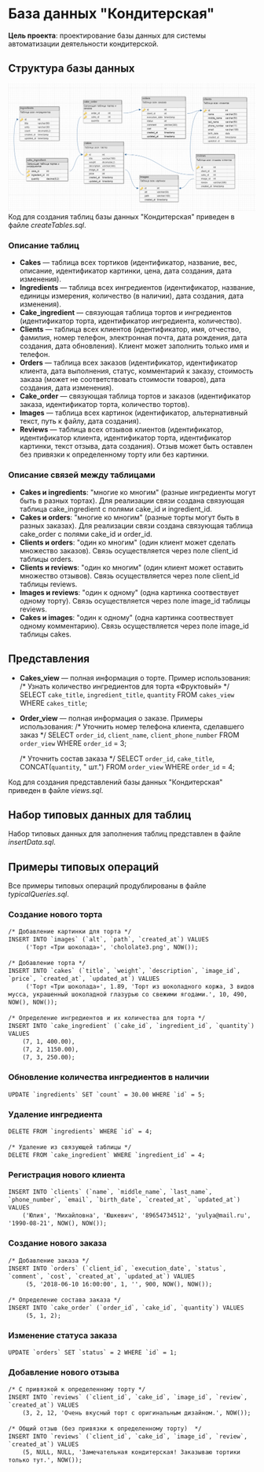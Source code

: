 # База данных "Кондитерская"
**Цель проекта**: проектирование базы данных для системы автоматизации деятельности кондитерской.

## Структура базы данных
![Схема базы данных](schema.png)
Код для создания таблиц базы данных "Кондитерская" приведен в файле *createTables.sql*.

### Описание таблиц
* **Сakes** — таблица всех тортиков (идентификатор, название, вес, описание, идентификатор картинки, цена, дата создания, дата изменения).
* **Ingredients** — таблица всех ингредиентов (идентификатор, название, единицы измерения, количество (в наличии), дата создания, дата изменения).
* **Сake_ingredient** — связующая таблица тортов и ингредиентов (идентификатор торта, идентификатор ингредиента, количество).
* **Clients** — таблица всех клиентов (идентификатор, имя, отчество, фамилия, номер телефон, электронная почта, дата рождения, дата создания, дата обновления). Клиент может заполнить только имя и телефон.
* **Orders** — таблица всех заказов (идентификатор, идентификатор клиента, дата выполнения, статус, комментарий к заказу, стоимость заказа (может не соответствовать стоимости товаров), дата создания, дата изменения).
* **Сake_order** — связующая таблица тортов и заказов (идентификатор заказа, идентификатор торта, количество тортов).
* **Images** — таблица всех картинок (идентификатор, альтернативный текст, путь к файлу, дата создания).
* **Reviews** — таблица всех отзывов клиентов (идентификатор, идентификатор клиента, идентификатор торта, идентификатор картинки, текст отзыва, дата создания). Отзыв может быть оставлен без привязки к определенному торту или без картинки.

### Описание связей между таблицами
* **Cakes и ingredients**: "многие ко многим" (разные ингредиенты могут быть в разных тортах). Для реализации связи создана связующая таблица сake_ingredient с полями cake_id и ingredient_id.
* **Cakes и orders**: "многие ко многим" (разные торты могут быть в разных заказах). Для реализации связи создана связующая таблица сake_order с полями cake_id и order_id.
* **Clients и orders**: "один ко многим" (один клиент может сделать множество заказов). Связь осуществляется через поле client_id таблицы orders.
* **Clients и reviews**: "один ко многим" (один клиент может оставить множество отзывов). Связь осуществляется через поле client_id таблицы reviews.
* **Images и reviews**: "один к одному" (одна картинка соотвествует одному торту). Связь осуществляется через поле image_id таблицы reviews.
* **Cakes и images**: "один к одному" (одна картинка соотвествует одному комментарию). Связь осуществляется через поле image_id таблицы cakes.

## Представления
* **Cakes_view** — полная информация о торте.
Пример использования:
    /* Узнать количество ингредиентов для торта «Фруктовый» */
    SELECT `cake_title`, `ingredient_title`, `quantity` 
    FROM `cakes_view`
    WHERE `cakes_title`;

* **Order_view** — полная информация о заказе.
Примеры использования:
    /* Уточнить номер телефона клиента, сделавшего заказ */
    SELECT `order_id`, `client_name`, `client_phone_number` 
    FROM `order_view`
    WHERE `order_id` = 3;

    /* Уточнить состав заказа */
    SELECT `order_id`, `cake_title`, CONCAT(`quantity`, " шт.") 
    FROM `order_view`
    WHERE `order_id` = 4;

Код для создания представлений базы данных "Кондитерская" приведен в файле *views.sql*.

## Набор типовых данных для таблиц

Набор типовых данных для заполнения таблиц представлен в файле *insertData.sql*.

## Примеры типовых операций

Все примеры типовых операций продублированы в файле *typicalQueries.sql*. 

### Создание нового торта
    /* Добавление картинки для торта */  
    INSERT INTO `images` (`alt`, `path`, `created_at`) VALUES  
         ('Торт «Три шоколада»', 'chololate3.png', NOW()); 
    
    /* Добавление торта */  
    INSERT INTO `cakes` (`title`, `weight`, `description`, `image_id`, `price`, `created_at`, `updated_at`) VALUES   
         ('Торт «Три шоколада»', 1.89, 'Торт из шоколадного коржа, 3 видов мусса, украшенный шоколадной глазурью со свежими ягодами.', 10, 490, NOW(), NOW());
    
    /* Определение ингредиентов и их количества для торта */
    INSERT INTO `cake_ingredient` (`cake_id`, `ingredient_id`, `quantity`) VALUES   
        (7, 1, 400.00),  
        (7, 2, 1150.00),   
        (7, 3, 250.00);
  
### Обновление количества ингредиентов в наличии
    UPDATE `ingredients` SET `count` = 30.00 WHERE `id` = 5;
    
### Удаление ингредиента
    DELETE FROM `ingredients` WHERE `id` = 4;
    
    /* Удаление из связующей таблицы */
    DELETE FROM `cake_ingredient` WHERE `ingredient_id` = 4;
 
### Регистрация нового клиента
    INSERT INTO `clients` (`name`, `middle_name`, `last_name`, `phone_number`, `email`, `birth_date`, `created_at`, `updated_at`) VALUES 
        ('Юлия', 'Михайловна', 'Юшкевич', '89654734512', 'yulya@mail.ru', '1990-08-21', NOW(), NOW());
    
### Создание нового заказа 
    /* Добавление заказа */   
    INSERT INTO `orders` (`client_id`, `execution_date`, `status`, `comment`, `cost`, `created_at`, `updated_at`) VALUES 
         (5, '2018-06-10 16:00:00', 1, '', 900, NOW(), NOW());
    
    /* Определение состава заказа */ 
    INSERT INTO `cake_order` (`order_id`, `cake_id`, `quantity`) VALUES 
         (5, 1, 2);
    
### Изменение статуса заказа
    UPDATE `orders` SET `status` = 2 WHERE `id` = 1;
    
### Добавление нового отзыва
    /* С привязкой к определенному торту */
    INSERT INTO `reviews` (`client_id`, `cake_id`, `image_id`, `review`, `created_at`) VALUES 
        (3, 2, 12, 'Очень вкусный торт с оригинальным дизайном.', NOW());
    
    /* Общий отзыв (без привязки к определенному торту)  */
    INSERT INTO `reviews` (`client_id`, `cake_id`, `image_id`, `review`, `created_at`) VALUES 
        (5, NULL, NULL, 'Замечательная кондитерская! Заказываю тортики только тут.', NOW());
